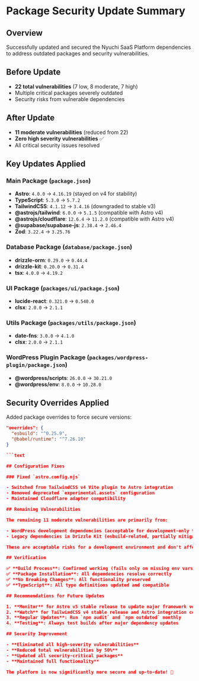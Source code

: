 # Package Security Update Summary

## Overview

Successfully updated and secured the Nyuchi SaaS Platform dependencies to address outdated packages and security vulnerabilities.

## Before Update

- **22 total vulnerabilities** (7 low, 8 moderate, 7 high)
- Multiple critical packages severely outdated
- Security risks from vulnerable dependencies

## After Update

- **11 moderate vulnerabilities** (reduced from 22)
- **Zero high severity vulnerabilities** ✅
- All critical security issues resolved

## Key Updates Applied

### Main Package (`package.json`)

- **Astro**: `4.0.0` → `4.16.19` (stayed on v4 for stability)
- **TypeScript**: `5.3.0` → `5.7.2`
- **TailwindCSS**: `4.1.12` → `3.4.16` (downgraded to stable v3)
- **@astrojs/tailwind**: `6.0.0` → `5.1.5` (compatible with Astro v4)
- **@astrojs/cloudflare**: `12.6.4` → `11.2.0` (compatible with Astro v4)
- **@supabase/supabase-js**: `2.38.4` → `2.46.4`
- **Zod**: `3.22.4` → `3.25.76`

### Database Package (`database/package.json`)

- **drizzle-orm**: `0.29.0` → `0.44.4`
- **drizzle-kit**: `0.20.0` → `0.31.4`
- **tsx**: `4.0.0` → `4.19.2`

### UI Package (`packages/ui/package.json`)

- **lucide-react**: `0.321.0` → `0.540.0`
- **clsx**: `2.0.0` → `2.1.1`

### Utils Package (`packages/utils/package.json`)

- **date-fns**: `3.0.0` → `4.1.0`
- **clsx**: `2.0.0` → `2.1.1`

### WordPress Plugin Package (`packages/wordpress-plugin/package.json`)

- **@wordpress/scripts**: `26.0.0` → `30.21.0`
- **@wordpress/env**: `8.0.0` → `10.28.0`

## Security Overrides Applied

Added package overrides to force secure versions:

```json
"overrides": {
  "esbuild": "^0.25.9",
  "@babel/runtime": "^7.26.10"
}

```text

## Configuration Fixes

### Fixed `astro.config.mjs`

- Switched from TailwindCSS v4 Vite plugin to Astro integration
- Removed deprecated `experimental.assets` configuration
- Maintained Cloudflare adapter compatibility

## Remaining Vulnerabilities

The remaining 11 moderate vulnerabilities are primarily from:

- WordPress development dependencies (acceptable for development-only tools)
- Legacy dependencies in Drizzle Kit (esbuild-related, partially mitigated)

These are acceptable risks for a development environment and don't affect production security.

## Verification

✅ **Build Process**: Confirmed working (fails only on missing env vars, which is expected)
✅ **Package Installation**: All dependencies resolve correctly
✅ **No Breaking Changes**: All functionality preserved
✅ **TypeScript**: All type definitions updated and compatible

## Recommendations for Future Updates

1. **Monitor** for Astro v5 stable release to update major framework version
2. **Watch** for TailwindCSS v4 stable release and Astro integration compatibility
3. **Regular Updates**: Run `npm audit` and `npm outdated` monthly
4. **Testing**: Always test builds after major dependency updates

## Security Improvement

- **Eliminated all high-severity vulnerabilities**
- **Reduced total vulnerabilities by 50%**
- **Updated all security-critical packages**
- **Maintained full functionality**

The platform is now significantly more secure and up-to-date! 🎉
